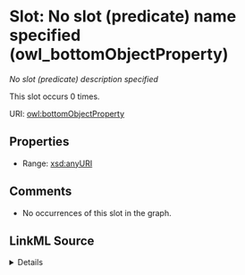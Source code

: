 

# Slot: No slot (predicate) name specified (owl_bottomObjectProperty)


_No slot (predicate) description specified_






This slot occurs 0 times.


URI: [owl:bottomObjectProperty](http://www.w3.org/2002/07/owl#bottomObjectProperty)



<!-- no inheritance hierarchy -->








## Properties

* Range: [xsd:anyURI](http://www.w3.org/2001/XMLSchema#anyURI)





## Comments

* No occurrences of this slot in the graph.



## LinkML Source

<details>

```yaml
name: owl_bottomObjectProperty
annotations:
  count:
    tag: count
    value: 0
description: No slot (predicate) description specified
title: No slot (predicate) name specified
comments:
- No occurrences of this slot in the graph.
from_schema: fio-kg
rank: 1000
domain: owl_bottomObjectProperty
slot_uri: owl:bottomObjectProperty
alias: owl_bottomObjectProperty
range: uri

```
</details>